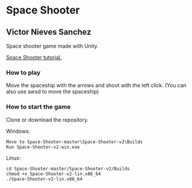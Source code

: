# Space Shooter
## Victor Nieves Sanchez

Space shooter game made with Unity.

[Space Shooter tutorial.](https://unity3d.com/es/learn/tutorials/s/space-shooter-tutorial)

### How to play
Move the spaceship with the arrows and shoot with the left click. 
(You can also use awsd to move the spaceship)

### How to start the game
Clone or download the repository.

Windows:
```
Move to Space-Shooter-master\Space-Shooter-v2\Builds
Run Space-Shooter-v2-win.exe
```
Linux:
```
cd Space-Shooter-master/Space-Shooter-v2/Builds
chmod +x Space-Shooter-v2-lin.x86_64
./Space-Shooter-v2-lin.x86_64
```
